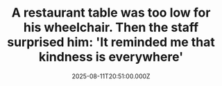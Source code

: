 ---
title: "A restaurant table was too low for his wheelchair. Then the staff surprised him: 'It reminded me that kindness is everywhere'"
date: 2025-08-11T20:51:00.000Z
category: Human Kindness
externalLink: "https://www.goodgoodgood.co/articles/cory-lee-wheelchair-accessibility-restaurant"
image: ""
excerpt: "Cory Lee has been all over the world. But it’s the small things, like a restaurant table, that can change the trajectory of an entire trip.…"
---